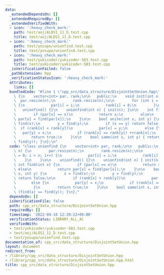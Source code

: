 ```yaml
---
data:
  _extendedDependsOn: []
  _extendedRequiredBy: []
  _extendedVerifiedWith:
  - icon: ':heavy_check_mark:'
    path: test/aoj/ALDS1_11_D.test.cpp
    title: test/aoj/ALDS1_11_D.test.cpp
  - icon: ':heavy_check_mark:'
    path: test/yosupo/unionfind.test.cpp
    title: test/yosupo/unionfind.test.cpp
  - icon: ':heavy_check_mark:'
    path: test/yukicoder/yukicoder-583.test.cpp
    title: test/yukicoder/yukicoder-583.test.cpp
  _isVerificationFailed: false
  _pathExtension: hpp
  _verificationStatusIcon: ':heavy_check_mark:'
  attributes:
    links: []
  bundledCode: "#line 1 \"cpp_src/data_structure/DisjointSetUnion.hpp\"\nclass unionfind\
    \ {\n    vector<int> par, rank;\n\n   public:\n    void init(int n) {\n      \
    \  par.resize(n);\n        rank.resize(n);\n\n        for (int i = 0; i < n; i++)\
    \ {\n            par[i] = i;\n            rank[i] = 0;\n        }\n    }\n\n \
    \   unionfind() {}\n    unionfind(int n) { init(n); }\n\n    int find(int x) {\n\
    \        if (par[x] == x)\n            return x;\n        else\n            return\
    \ par[x] = find(par[x]);\n    }\n\n    bool unite(int x, int y) {\n        x =\
    \ find(x);\n        y = find(y);\n        if (x == y) return false;\n\n      \
    \  if (rank[x] < rank[y])\n            par[x] = y;\n        else {\n         \
    \   par[y] = x;\n            if (rank[x] == rank[y]) ++rank[x];\n        }\n \
    \       return true;\n    }\n\n    bool same(int x, int y) { return (find(x) ==\
    \ find(y)); }\n};\n"
  code: "class unionfind {\n    vector<int> par, rank;\n\n   public:\n    void init(int\
    \ n) {\n        par.resize(n);\n        rank.resize(n);\n\n        for (int i\
    \ = 0; i < n; i++) {\n            par[i] = i;\n            rank[i] = 0;\n    \
    \    }\n    }\n\n    unionfind() {}\n    unionfind(int n) { init(n); }\n\n   \
    \ int find(int x) {\n        if (par[x] == x)\n            return x;\n       \
    \ else\n            return par[x] = find(par[x]);\n    }\n\n    bool unite(int\
    \ x, int y) {\n        x = find(x);\n        y = find(y);\n        if (x == y)\
    \ return false;\n\n        if (rank[x] < rank[y])\n            par[x] = y;\n \
    \       else {\n            par[y] = x;\n            if (rank[x] == rank[y]) ++rank[x];\n\
    \        }\n        return true;\n    }\n\n    bool same(int x, int y) { return\
    \ (find(x) == find(y)); }\n};"
  dependsOn: []
  isVerificationFile: false
  path: cpp_src/data_structure/DisjointSetUnion.hpp
  requiredBy: []
  timestamp: '2022-04-10 12:39:22+09:00'
  verificationStatus: LIBRARY_ALL_AC
  verifiedWith:
  - test/yukicoder/yukicoder-583.test.cpp
  - test/aoj/ALDS1_11_D.test.cpp
  - test/yosupo/unionfind.test.cpp
documentation_of: cpp_src/data_structure/DisjointSetUnion.hpp
layout: document
redirect_from:
- /library/cpp_src/data_structure/DisjointSetUnion.hpp
- /library/cpp_src/data_structure/DisjointSetUnion.hpp.html
title: cpp_src/data_structure/DisjointSetUnion.hpp
---
```

